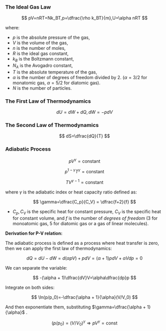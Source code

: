 ### The Ideal Gas Law

$$
pV=nRT=Nk_BT,p=\dfrac{\rho k_BT}{m},U=\alpha nRT
$$

where:

- $p$ is the absolute pressure of the gas,
- $V$ is the volume of the gas,
- $n$ is the number of moles,
- $R$ is the ideal gas constant,
- $k_B$ is the Boltzmann constant,
- $N_A$ is the Avogadro constant,
- $T$ is the absolute temperature of the gas,
- $\alpha$ is the number of degrees of freedom divided by $2$. ($\alpha = 3/2$ for monatomic gas, $\alpha = 5/2$ for diatomic gas).
- $N$ is the number of particles.

### The First Law of Thermodynamics

$$
dU= dW +dQ,dW=-pdV
$$

### The Second Law of Thermodynamics 

$$
dS=\dfrac{dQ}{T}
$$

### Adiabatic Process


$$pV^\gamma = \text{constant}$$

$$p^{1-\gamma}T^\gamma = \text{constant}$$

$$TV^{\gamma - 1}=\text{constant}$$


where $\gamma$ is the adiabatic index or heat capacity ratio defined as:


$$
\gamma=\dfrac{C_p}{C_V} = \dfrac{f+2}{f}
$$

- $C_p,C_V$ is the specific heat for constant pressure, $C_V$ is the specific heat for constant volume, and $f$ is the number of *degrees of freedom* (3 for monoatomic gas, 5 for diatomic gas or a gas of linear molecules). 

**Derivation for P-V relation:**

The adiabatic process is defined as a process where heat transfer is zero, then we can apply the first law of thermodynamics:


$$
dQ=dU-dW=d(\alpha pV)+pdV=(\alpha +1)pdV+\alpha Vdp=0
$$

We can separate the variable:


$$
-(\alpha  + 1)\dfrac{dV}V=\alpha\dfrac{dp}p
$$

Integrate on both sides:


$$
\ln(p/p_0)=-\dfrac{\alpha + 1}{\alpha}(V/V_0)
$$

And then exponentiate them, substituting $\gamma=\dfrac{\alpha + 1}{\alpha}$ .

$$
(p/p_0)=(V/V_0)^{\gamma}\Longrightarrow pV^\gamma = \text{const}
$$
